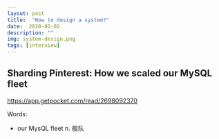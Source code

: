 ```yaml
---
layout: post
title:  "How to design a system?"
date:  2020-02-02
description: ""
img: system-design.png
tags: [interview]
---
```


## Sharding Pinterest: How we scaled our MySQL fleet
https://app.getpocket.com/read/2698092370




Words:
- our MysQL fleet n. 舰队
